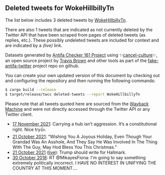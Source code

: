 ## Deleted tweets for WokeHillbillyTn

The list below includes 3 deleted tweets by
[WokeHillbillyTn](https://twitter.com/WokeHillbillyTn).

There are also 1 tweets that are indicated as not currently
deleted by the Twitter API that have been scraped from pages of deleted tweets (as replies, etc.).
These possibly undeleted tweets are included for context and are indicated by a _(live)_ link.


Datasets generated by [Antifa Checker 161 Project](https://twitter.com/antifacheck161) using ✨[cancel-culture](https://github.com/travisbrown/cancel-culture)✨, an open source project by 
[Travis Brown](https://twitter.com/travisbrown) and other tools as part of the 
[fake-antifa-twitter](https://github.com/antifacheck161/fake-antifa-twitter) project repo on github.

You can create your own updated version of this document by checking out and configuring the
repository and then running the following commands:

```bash
$ cargo build --release
$ target/release/twcc deleted-tweets --report WokeHillbillyTn
```

Please note that all tweets quoted here are sourced from the
[Wayback Machine](https://web.archive.org) and were not directly accessed through the Twitter API or
any Twitter client.

* [17 November 2021](https://web.archive.org/web/20211117055520/https://twitter.com/WokeHillbillyTn/status/1460848982293463040): Carrying a hub isn’t aggression. It’s a constitutional right. Nice try👍. <!--1460848982293463040-->
* [21 October 2021](https://web.archive.org/web/20211021061847/https://twitter.com/WokeHillbillyTn/status/1451070407423975425): “Wishing You A Joyous Holiday, Even Though Your Grandad Was An Asshole, And They Say He Was Involved In The Thing With The Guy, May Hod Bless You This Christmas.” <!--1451070407423975425-->
* [21 October 2021](https://web.archive.org/web/20211021061847/https://twitter.com/WokeHillbillyTn/status/1451070407423975425) ([live](https://twitter.com/WokeHillbillyTn/status/1451069823836950535)): Trump should write for Hallmark. <!--1451069823836950535-->
* [30 October 2018](https://web.archive.org/web/20181030090229/https://twitter.com/WokeHillbillyTn/status/1057196028737261568): RT @MikayesFiona: I'm going to say something extremely politically incorrect.  I HAVE NO INTEREST IN UNIFYING THE COUNTRY AT THIS MOMENT.… <!--1057196028737261568-->
